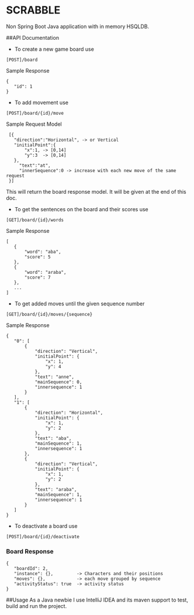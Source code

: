 # SCRABBLE
Non Spring Boot Java application with in memory HSQLDB.

##API Documentation

- To create a new game board use

 ```[POST]/board```
 
 Sample Response
 ```
 {
    "id": 1
 }
 ```
 
 - To add movement use
 
 ```[POST]/board/{id}/move```
 
 Sample Request Model
 ```
  [{
  	"direction":"Horizontal", -> or Vertical
  	"initialPoint":{
  		"x":1, -> [0,14]
  		"y":3  -> [0,14]
  	},
      "text":"at",
      "innerSequence":0 -> increase with each new move of the same request
  }]
  ```
  
  This will return the board response model. It will be given at the end of this doc.
  
  - To get the sentences on the board and their scores use
  
 ```[GET]/board/{id}/words```
  
 Sample Response
 ```
[
    {
        "word": "aba",
        "score": 5
    },
    {
        "word": "araba",
        "score": 7
    },
    ...
]
 ```
 
 - To get added moves until the given sequence number
 
 ```[GET]/board/{id}/moves/{sequence}```
 
 Sample Response
 ```
{
    "0": [
        {
            "direction": "Vertical",
            "initialPoint": {
                "x": 1,
                "y": 4
            },
            "text": "anne",
            "mainSequence": 0,
            "innersequence": 1
        }
    ],
    "1": [
        {
            "direction": "Horizontal",
            "initialPoint": {
                "x": 1,
                "y": 2
            },
            "text": "aba",
            "mainSequence": 1,
            "innersequence": 1
        },
        {
            "direction": "Vertical",
            "initialPoint": {
                "x": 1,
                "y": 2
            },
            "text": "araba",
            "mainSequence": 1,
            "innersequence": 1
        }
    ]
}
 ```
 
 - To deactivate a board use
 
 ```[POST]/board/{id}/deactivate```
 
 
 ### Board Response
 
 ```
{
    "boardId": 2,
    "instance": {},         -> Characters and their positions
    "moves": {},            -> each move grouped by sequence
    "activityStatus": true  -> activity status
}
```
 
 
##Usage
As a Java newbie I use IntelliJ IDEA and its maven support to test, build and run the project.